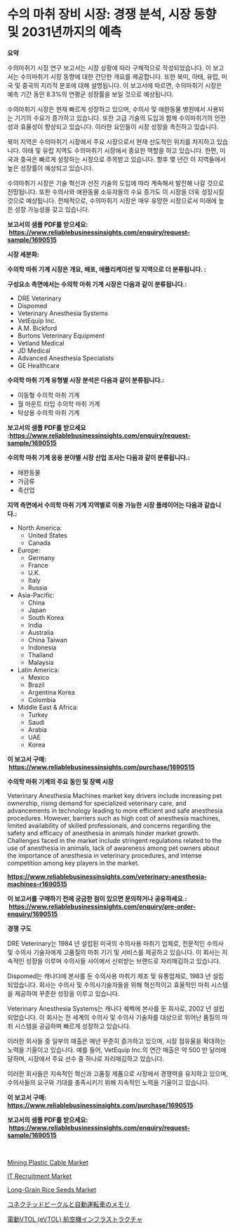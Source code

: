 <p><h1>수의 마취 장비 시장: 경쟁 분석, 시장 동향 및 2031년까지의 예측</h1></p><p><strong>요약</strong></p>
<p><p>수의마취기 시장 연구 보고서는 시장 상황에 따라 구체적으로 작성되었습니다. 이 보고서는 수의마취기 시장 동향에 대한 간단한 개요를 제공합니다. 또한 북미, 아태, 유럽, 미국 및 중국의 지리적 분포에 대해 설명됩니다. 이 보고서에 따르면, 수의마취기 시장은 예측 기간 동안 8.3%의 연평균 성장률을 보일 것으로 예상됩니다.</p><p>수의마취기 시장은 현재 빠르게 성장하고 있으며, 수의사 및 애완동물 병원에서 사용되는 기기의 수요가 증가하고 있습니다. 또한 고급 기술의 도입과 함께 수의마취기의 안전성과 효율성이 향상되고 있습니다. 이러한 요인들이 시장 성장을 촉진하고 있습니다.</p><p>북미 지역은 수의마취기 시장에서 주요 시장으로서 현재 선도적인 위치를 차지하고 있습니다. 아태 및 유럽 지역도 수의마취기 시장에서 중요한 역할을 하고 있습니다. 한편, 미국과 중국은 빠르게 성장하는 시장으로 주목받고 있습니다. 향후 몇 년간 이 지역들에서 높은 성장률이 예상되고 있습니다.</p><p>수의마취기 시장은 기술 혁신과 선진 기술의 도입에 따라 계속해서 발전해 나갈 것으로 전망됩니다. 또한 수의사와 애완동물 소유자들의 수요 증가도 이 시장을 더욱 성장시킬 것으로 예상됩니다. 전체적으로, 수의마취기 시장은 매우 유망한 시장으로서 미래에 높은 성장 가능성을 갖고 있습니다.</p></p>
<p><strong>보고서의 샘플 PDF를 받으세요: &nbsp;<a href="https://www.reliablebusinessinsights.com/enquiry/request-sample/1690515">https://www.reliablebusinessinsights.com/enquiry/request-sample/1690515</a></strong></p>
<p><strong>시장 세분화:</strong></p>
<p><strong> 수의학 마취 기계 시장은 개요, 배포, 애플리케이션 및 지역으로 더 분류됩니다. :</strong></p>
<p><strong>구성요소 측면에서는 수의학 마취 기계 시장은 다음과 같이 분류됩니다.:</strong></p>
<p><ul><li>DRE Veterinary</li><li>Dispomed</li><li>Veterinary Anesthesia Systems</li><li>VetEquip Inc.</li><li>A.M. Bickford</li><li>Burtons Veterinary Equipment</li><li>Vetland Medical</li><li>JD Medical</li><li>Advanced Anesthesia Specialists</li><li>GE Healthcare</li></ul></p>
<p><strong> 수의학 마취 기계 유형별 시장 분석은 다음과 같이 분류됩니다.:</strong></p>
<p><ul><li>이동형 수의학 마취 기계</li><li>월 마운트 타입 수의학 마취 기계</li><li>탁상용 수의학 마취 기계</li></ul></p>
<p><strong>보고서의 샘플 PDF를 받으세요 :<a href="https://www.reliablebusinessinsights.com/enquiry/request-sample/1690515">https://www.reliablebusinessinsights.com/enquiry/request-sample/1690515</a></strong></p>
<p><strong> 수의학 마취 기계 응용 분야별 시장 산업 조사는 다음과 같이 분류됩니다.:</strong></p>
<p><ul><li>애완동물</li><li>가금류</li><li>축산업</li></ul></p>
<p><strong>지역 측면에서 수의학 마취 기계 지역별로 이용 가능한 시장 플레이어는 다음과 같습니다.:</strong></p>
<p><ul>
    <li>
        North America:
        <ul>
            <li>United States</li>
            <li>Canada</li>
        </ul>
    </li>
    <li>
        Europe:
        <ul>
            <li>Germany</li>
            <li>France</li>
            <li>U.K.</li>
            <li>Italy</li>
            <li>Russia</li>
        </ul>
    </li>
    <li>
        Asia-Pacific:
        <ul>
            <li>China</li>
            <li>Japan</li>
            <li>South Korea</li>
            <li>India</li>
            <li>Australia</li>
            <li>China Taiwan</li>
            <li>Indonesia</li>
            <li>Thailand</li>
            <li>Malaysia</li>
        </ul>
    </li>
    <li>
        Latin America:
        <ul>
            <li>Mexico</li>
            <li>Brazil</li>
            <li>Argentina Korea</li>
            <li>Colombia</li>
        </ul>
    </li>
    <li>
        Middle East & Africa:
        <ul>
            <li>Turkey</li>
            <li>Saudi</li>
            <li>Arabia</li>
            <li>UAE</li>
            <li>Korea</li>
        </ul>
    </li>
    </ul></p>
<p><strong>이 보고서 구매: &nbsp;<a href="https://www.reliablebusinessinsights.com/purchase/1690515">https://www.reliablebusinessinsights.com/purchase/1690515</a></strong></p>
<p><strong>수의학 마취 기계의 주요 동인 및 장벽 시장</strong></p>
<p><p>Veterinary Anesthesia Machines market key drivers include increasing pet ownership, rising demand for specialized veterinary care, and advancements in technology leading to more efficient and safe anesthesia procedures. However, barriers such as high cost of anesthesia machines, limited availability of skilled professionals, and concerns regarding the safety and efficacy of anesthesia in animals hinder market growth. Challenges faced in the market include stringent regulations related to the use of anesthesia in animals, lack of awareness among pet owners about the importance of anesthesia in veterinary procedures, and intense competition among key players in the market.</p></p>
<p><strong><a href="https://www.reliablebusinessinsights.com/veterinary-anesthesia-machines-r1690515">https://www.reliablebusinessinsights.com/veterinary-anesthesia-machines-r1690515</a></strong></p>
<p><strong>이 보고서를 구매하기 전에 궁금한 점이 있으면 문의하거나 공유하세요.: &nbsp;<a href="https://www.reliablebusinessinsights.com/enquiry/pre-order-enquiry/1690515">https://www.reliablebusinessinsights.com/enquiry/pre-order-enquiry/1690515</a></strong></p>
<p><strong>경쟁 구도</strong></p>
<p><p>DRE Veterinary는 1984 년 설립된 미국의 수의사용 마취기 업체로, 전문적인 수의사 및 수의사 기술자에게 고품질의 마취 기기 및 서비스를 제공하고 있습니다. 이 회사는 지속적인 성장을 이루며 수의사들 사이에서 신뢰받는 브랜드로 자리매김하고 있습니다.</p><p>Dispomed는 캐나다에 본사를 둔 수의사용 마취기 제조 및 유통업체로, 1983 년 설립되었습니다. 회사는 수의사 및 수의사기술자들을 위해 혁신적이고 효율적인 마취 시스템을 제공하여 꾸준한 성장을 이루고 있습니다.</p><p>Veterinary Anesthesia Systems는 캐나다 퀘벡에 본사를 둔 회사로, 2002 년 설립되었습니다. 이 회사는 전 세계의 수의사 및 수의사 기술자를 대상으로 뛰어난 품질의 마취 시스템을 공급하며 빠르게 성장하고 있습니다.</p><p>이러한 회사들 중 일부의 매출은 매년 꾸준히 증가하고 있으며, 시장 점유율을 확대하는 노력을 기울이고 있습니다. 예를 들어, VetEquip Inc.의 연간 매출은 약 500 만 달러에 달하며, 시장에서 주요 선수 중 하나로 자리매김하고 있습니다.</p><p>이러한 회사들은 지속적인 혁신과 고품질 제품으로 시장에서 경쟁력을 유지하고 있으며, 수의사들의 요구와 기대를 충족시키기 위해 지속적인 노력을 기울이고 있습니다.</p></p>
<p><strong>이 보고서 구매: &nbsp; <a href="https://www.reliablebusinessinsights.com/purchase/1690515">https://www.reliablebusinessinsights.com/purchase/1690515</a></strong></p>
<p><strong>보고서의 샘플 PDF를 받으세요: &nbsp;<a href="https://www.reliablebusinessinsights.com/enquiry/request-sample/1690515">https://www.reliablebusinessinsights.com/enquiry/request-sample/1690515</a></strong><strong></strong></p>
<p>&nbsp;</p>
<p><p><a href="https://www.linkedin.com/pulse/mining-plastic-cable-market-dynamics-2024-2031-also-its-scamc">Mining Plastic Cable Market</a></p><p><a href="https://github.com/nathandecarvalho/Market-Research-Report-List-3/blob/main/it-recruitment-market.md">IT Recruitment Market</a></p><p><a href="https://www.linkedin.com/pulse/long-grain-rice-seeds-market-size-examines-its-scope-primary-wrnlf">Long-Grain Rice Seeds Market</a></p><p><a href="https://github.com/SkylarDaniel70/Market-Research-Report-List-1/blob/main/236998380280.md">コネクテッドビークルと自動運転車のメモリ</a></p><p><a href="https://github.com/GiovaniLeannon/Market-Research-Report-List-1/blob/main/730579080281.md">電動VTOL (eVTOL) 航空機インフラストラクチャ</a></p></p>